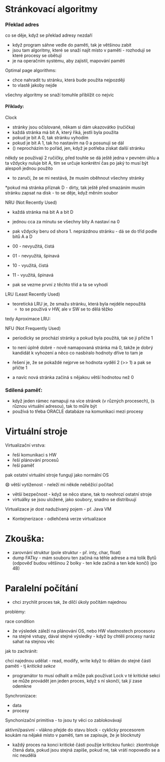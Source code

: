 # Stránkovací algoritmy

### Překlad adres
co se děje, když se překlad adresy nezdaří
- když program sáhne vedle do paměti, tak je většinou zabit
- jsou tam algoritmy, které se snaží najít místo v paměti - rozhodují se které procesy se obětují
- je na operačním systému, aby zajistil, mapování paměti


Optimal page algorithms:
- chce nahradit tu stránku, která bude použita nejpozději
- to vlastě jakoby nejde

všechny algoritmy se snaží tomuhle přiblížit co nejvíc

#### Příklady:
Clock
- stránky jsou očíslované, někam si dám ukazovátko (ručička)
- každá stránka má bit A, který říká, jestli byla použita
- pokud je bit A 0, tak stránku vyhodím
- pokud je bit A 1, tak ho nastavím na 0 a posunuji se dál
- () neprocházím to pořád, jen, když je potřeba získat další stránku

někdy se používají 2 ručičky, před touhle se dá ještě jedna v pevném úhlu a ta vždycky nuluje bit A, tím se určuje konkrétní čas po jaký to musí být alespoň jednou použito

- to zaručí, že se mi nestává, že musím oběhnout všechny stránky

*pokud má stránka příznak D - dirty, tak ještě před smazáním musím stránku zapsat na disk - to se děje, když měním soubor


NRU (Not Recently Used)
- každá stránka má bit A a bit D

- jednou cca za minutu se všechny bity A nastaví na 0
- pak vždycky beru od shora 1. neprázdnou stránku - dá se do tříd podle bitů A a D 
- 00 - nevyužitá, čistá
- 01 - nevyužitá, špinavá
- 10 - využitá, čistá
- 11 - využitá, špinavá
- pak se vezme první z těchto tříd a ta se vyhodí


LRU (Least Recently Used)
- teoretická LRU je, že smažu stránku, která byla nejdéle nepoužitá
    - to se používá v HW, ale v SW se to dělá těžko

tedy Aproximace LRU:

NFU (Not Frequently Used)
- periodicky se prochází stránky a pokud byla použitá, tak se jí přičte 1
- to není úplně dobré - nově namapovaná stránka má 0, takže je dobrý kandidát k vyhození a něco co nasbíralo hodnoty dříve to tam je 

- řešení je, že se pokaždé nejprve se hodnota vydělí 2 (>> 1) a pak se přičte 1
- a navíc nová stránka začíná s nějakou větší hodnotou než 0

### Sdílená paměť:

- když jeden rámec namapuji na více stránek (v různých procesech), (s různou virtuální adresou), tak to můře být
- používá to třeba ORACLE databáze na komunikaci mezi procesy

# Virtuální stroje

Virtualizační vrstva:
- řeší komunikaci s HW
- řeší plánování procesů
- řeší paměť

pak ostatní virtuální stroje fungují jako normální OS

:smile: větší vytíženost - neleží mi někde neběžící počítač
- větší bezpečnost - když se něco stane, tak to neohrozí ostatní stroje
- virtuálky se jsou uložené, jako soubory, snadno se distribuují

Virtualizace je dost nadužívaný pojem - př. Java VM

- Kontejnerizace - odlehčená verze virtualizace



# Zkouška:

- zarovnání struktur (pole struktur - př. inty, char, float)
- dump FATky - mám souboru ten začíná na téhle adrese a má tolik Bytů (odpověď budou většinou 2 bolky - ten kde začíná a ten kde končí) (po 4B)


# Paralelní počítání
- chci zrychlit proces tak, že dílčí úkoly počítám najednou

problémy:

race condition
- že výsledek záleží na plánování OS, nebo HW vlastnostech procesoru
- na stejné vstupy, dával stejné výsledky - když by chtěli procesy naráz sahat na stejnou věc

jak to zachránit:

chci najednou udělat - read, modify, write když to dělám do stejné části paměti - tj *kritická sekce*
- programátor to musí odhalit a může pak používat Lock v té kritické sekci se může provádět jen jeden proces, když s ní skončí, tak jí zase odemkne

Synchronizace: 
- data
- procesy

Synchonizační primitiva - to jsou ty věci co zablokovávají 

aktivní/pasivní - vlákno přejde do stavu block - cyklicky procesorem koukám na nějaké místo v paměti, tam se zapisuje, že je blocknutý

- každý proces na konci kritické části použije kritickou funkci: zkontroluje čtená data, pokud jsou stejná zapíše, pokud ne, tak vrátí nopovedlo se a nic neudělá
